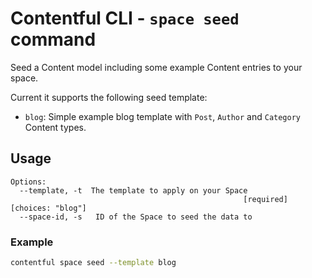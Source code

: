 # Contentful CLI - `space seed` command

Seed a Content model including some example Content entries to your space.

Current it supports the following seed template:
* `blog`: Simple example blog template with `Post`, `Author` and `Category` Content types.

## Usage

```
Options:
  --template, -t  The template to apply on your Space
                                                    [required] [choices: "blog"]
  --space-id, -s   ID of the Space to seed the data to
```

### Example
```sh
contentful space seed --template blog
```
